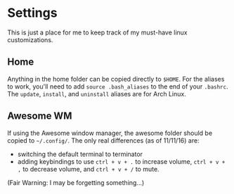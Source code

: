 # Settings

This is just a place for me to keep track of my must-have linux customizations.


## Home

Anything in the home folder can be copied directly to `$HOME`. For the aliases to work, you'll need to add `source .bash_aliases` to the end of your `.bashrc`. The `update`, `install`, and `uninstall` aliases are for Arch Linux.

## Awesome WM

If using the Awesome window manager, the awesome folder should be copied to `~/.config/`. The only real differences (as of 11/11/16) are:
+ switching the default terminal to terminator 
+ adding keybindings to use `ctrl + v + .` to increase volume, `ctrl + v + ,` to decrease volume, and `ctrl + v + /` to mute.   
   
(Fair Warning: I may be forgetting something...)
